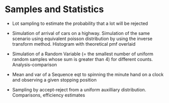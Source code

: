 # Samples and Statistics

 - Lot sampling to estimate the probability that a lot will be rejected

 - Simulation of arrival of cars on a highway. Simulation of the same scenario using equivalent poisson distribution by using the inverse transform method. Histogram with theoretical pmf overlaid
 
 - Simulation of a Random Variable (= the smallest number of uniform random samples whose sum is greater than 4) for different counts. Analysis-comparison

 - Mean and var of a Sequence eqt to spinning the minute hand on a clock and observing a given stopping position

 - Sampling by accept-reject from a uniform auxilliary distribution. Comparisons, efficiency estimates


